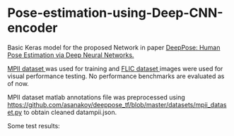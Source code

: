 # Pose-estimation-using-Deep-CNN-encoder

Basic Keras model for the proposed Network in paper <a href=https://arxiv.org/pdf/1312.4659v3.pdf >DeepPose: Human Pose Estimation via Deep Neural Networks. </a>

<a href=http://human-pose.mpi-inf.mpg.de/ > MPII dataset </a> was used for training and <a href=https://bensapp.github.io/flic-dataset.html> FLIC dataset </a> images were used for visual performance testing. No performance benchmarks are evaluated as of now.

MPII dataset matlab annotations file was preprocessed using https://github.com/asanakoy/deeppose_tf/blob/master/datasets/mpii_dataset.py
to obtain cleaned datampii.json.

Some test results:
 
